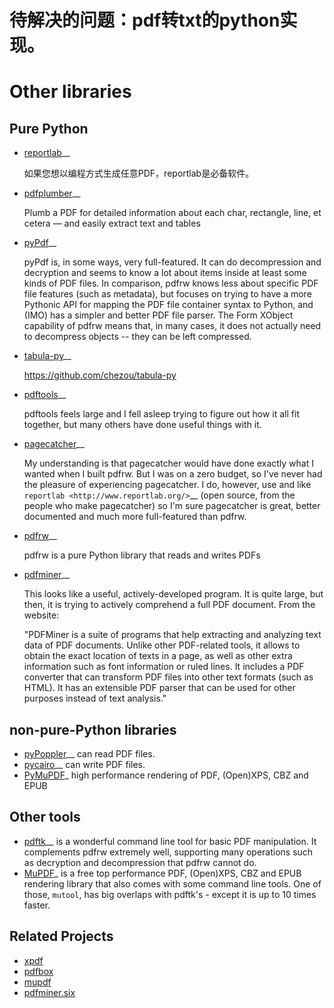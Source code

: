 # 待解决的问题：pdf转txt的python实现。



Other libraries
=====================

Pure Python
-----------

-  [reportlab](http://www.reportlab.org/)__

    如果您想以编程方式生成任意PDF，reportlab是必备软件。

-  [pdfplumber](https://github.com/jsvine/pdfplumber)__
    
   Plumb a PDF for detailed information about each char, rectangle, line, et cetera — and easily extract text and tables

-  [pyPdf](https://github.com/mstamy2/PyPDF2)__

    pyPdf is, in some ways, very full-featured. It can do decompression
    and decryption and seems to know a lot about items inside at least
    some kinds of PDF files. In comparison, pdfrw knows less about
    specific PDF file features (such as metadata), but focuses on trying
    to have a more Pythonic API for mapping the PDF file container
    syntax to Python, and (IMO) has a simpler and better PDF file
    parser.  The Form XObject capability of pdfrw means that, in many
    cases, it does not actually need to decompress objects -- they
    can be left compressed.
-  [tabula-py](https://github.com/chezou/tabula-py)__

    https://github.com/chezou/tabula-py
    
-  [pdftools](http://www.boddie.org.uk/david/Projects/Python/pdftools/index.html)__

    pdftools feels large and I fell asleep trying to figure out how it
    all fit together, but many others have done useful things with it.

-  [pagecatcher](http://www.reportlab.com/docs/pagecatcher-ds.pdf)__

    My understanding is that pagecatcher would have done exactly what I
    wanted when I built pdfrw. But I was on a zero budget, so I've never
    had the pleasure of experiencing pagecatcher. I do, however, use and
    like `reportlab <http://www.reportlab.org/>`__ (open source, from
    the people who make pagecatcher) so I'm sure pagecatcher is great,
    better documented and much more full-featured than pdfrw.
    
-   [pdfrw](https://github.com/pmaupin/pdfrw)__

    pdfrw is a pure Python library that reads and writes PDFs

-   [pdfminer](http://www.unixuser.org/~euske/python/pdfminer/index.html)__

    This looks like a useful, actively-developed program. It is quite
    large, but then, it is trying to actively comprehend a full PDF
    document. From the website:

    "PDFMiner is a suite of programs that help extracting and analyzing
    text data of PDF documents. Unlike other PDF-related tools, it
    allows to obtain the exact location of texts in a page, as well as
    other extra information such as font information or ruled lines. It
    includes a PDF converter that can transform PDF files into other
    text formats (such as HTML). It has an extensible PDF parser that
    can be used for other purposes instead of text analysis."

non-pure-Python libraries
-------------------------

-  [pyPoppler](https://launchpad.net/poppler-python/)__ can read PDF
   files.
-  [pycairo](http://www.cairographics.org/pycairo/)__ can write PDF
   files.
-  [PyMuPDF](https://github.com/rk700/PyMuPDF)_ high performance rendering
   of PDF, (Open)XPS, CBZ and EPUB

Other tools
-----------

-  [pdftk](https://www.pdflabs.com/tools/pdftk-the-pdf-toolkit/)__ is a wonderful command
   line tool for basic PDF manipulation. It complements pdfrw extremely
   well, supporting many operations such as decryption and decompression
   that pdfrw cannot do.
-  [MuPDF](http://www.mupdf.com/)_ is a free top performance PDF, (Open)XPS, CBZ and EPUB rendering library
   that also comes with some command line tools. One of those, ``mutool``, has big overlaps with pdftk's - 
   except it is up to 10 times faster.

Related Projects
----------------


 * <a href="http://www.foolabs.com/xpdf/">xpdf</a>
 * <a href="http://pdfbox.apache.org/">pdfbox</a>
 * <a href="http://mupdf.com/">mupdf</a>
 * <a href="https://github.com/pdfminer/pdfminer.six">pdfminer.six</a>

